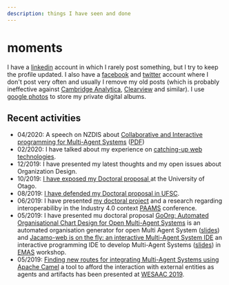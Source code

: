 ```yaml
---
description: things I have seen and done
---
```


# moments

I have a [linkedin](https://br.linkedin.com/in/cleber-jorge-amaral-77827a10) account in which I rarely post something, but I try to keep the profile updated. I also have a [facebook](https://www.facebook.com/) and [twitter](https://twitter.com/cleberjamaral) account where I don't post very often and usually I remove my old posts \(which is probably ineffective against [Cambridge Analytica](https://en.wikipedia.org/wiki/Cambridge_Analytica), [Clearview](https://edition.cnn.com/2020/02/10/tech/clearview-ai-ceo-hoan-ton-that/index.html) and similar\). I use [google photos](https://photos.google.com/) to store my private digital albums.

## Recent activities

* 04/2020: A speech on NZDIS about [Collaborative and Interactive programming for Multi-Agent Systems](https://www.diva-portal.org/smash/record.jsf?pid=diva2:1425986) \([PDF](https://people.cs.umu.se/tkampik/Collaborative_and_Interactive_Agent_oriented_Developer_Operations.pdf)\)
* 02/2020: I have talked about my experience on [catching-up web technologies](https://www.slideshare.net/clebercbr/catchingup-web-technologies-an-endless-story).
* 12/2019: I have presented my latest thoughts and my open issues about Organization Design.
* 10/2019: [I have exposed my Doctoral proposal ](https://www.linkedin.com/posts/cleber-jorge-amaral-77827a10_doutorado-qualificado-com-sucesso-supervisionado-activity-6571903577474822144-N-av)at the University of Otago.
* 08/2019: [I have defended my Doctoral proposal in UFSC](https://www.linkedin.com/posts/cleber-jorge-amaral-77827a10_doutorado-qualificado-com-sucesso-supervisionado-activity-6571903577474822144-N-av).
* 06/2019: I have presented [my doctoral project](https://www.slideshare.net/clebercbr/doctoral-proposal-from-goals-to-organisations-automated-organisation-generator-for-mas) and a research regarding interoperabiliby in the Industry 4.0 context [PAAMS](https://www.paams.net/) conference.
* 05/2019: I have presented mu doctoral proposal [GoOrg: Automated Organisational Chart Design for Open Multi-Agent Systems](https://link.springer.com/chapter/10.1007/978-3-030-24299-2_28) is an automated organisation generator for open Multi Agent System \([slides](https://www.slideshare.net/clebercbr/doctoral-proposal-from-goals-to-organisations-automated-organisation-generator-for-mas)\) and [Jacamo-web is on the fly: an interactive Multi-Agent System IDE](http://cgi.csc.liv.ac.uk/~lad/emas2019/accepted/EMAS2019_paper_8.pdf) an interactive programming IDE to develop Multi-Agent Systems \([slides](https://www.slideshare.net/clebercbr/jacamo-web-is-on-the-fly-an-interactive-multiagent-systems-programming-environment)\) in [EMAS](http://aamas2019.encs.concordia.ca/) workshop.
* 05/2019: [Finding new routes for integrating Multi-Agent Systems using Apache Camel](https://arxiv.org/abs/1905.10490) a tool to afford the interaction with external entities as agents and artifacts has been presented at [WESAAC 2019](https://gsigma.ufsc.br/wesaac2019/).

